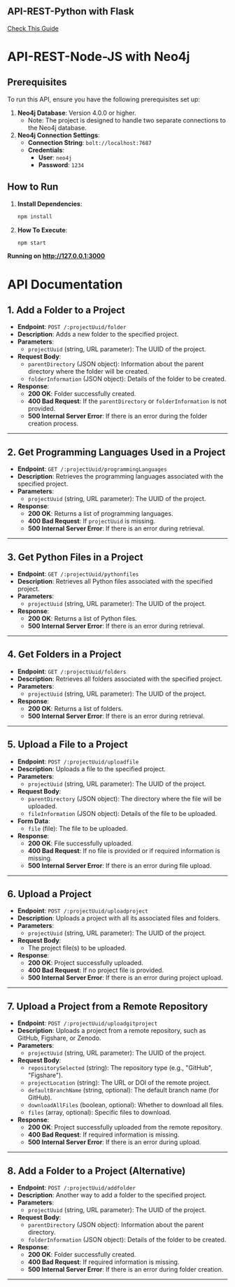 ## API-REST-Python with Flask
[Check This Guide](backend-python/README.md)


# API-REST-Node-JS with Neo4j

## Prerequisites
To run this API, ensure you have the following prerequisites set up:

1. **Neo4j Database**: Version 4.0.0 or higher.
   - Note: The project is designed to handle two separate connections to the Neo4j database.
2. **Neo4j Connection Settings**:
   - **Connection String**: `bolt://localhost:7687`
   - **Credentials**:
     - **User**: `neo4j`
     - **Password**: `1234`

## How to Run
1. **Install Dependencies**:
   ```bash
   npm install

2. **How To Execute**:
   ```bash
   npm start

**Running on http://127.0.0.1:3000**


# API Documentation

## 1. Add a Folder to a Project
- **Endpoint**: `POST /:projectUuid/folder`
- **Description**: Adds a new folder to the specified project.
- **Parameters**:
  - `projectUuid` (string, URL parameter): The UUID of the project.
- **Request Body**:
  - `parentDirectory` (JSON object): Information about the parent directory where the folder will be created.
  - `folderInformation` (JSON object): Details of the folder to be created.
- **Response**:
  - **200 OK**: Folder successfully created.
  - **400 Bad Request**: If the `parentDirectory` or `folderInformation` is not provided.
  - **500 Internal Server Error**: If there is an error during the folder creation process.

---

## 2. Get Programming Languages Used in a Project
- **Endpoint**: `GET /:projectUuid/programmingLanguages`
- **Description**: Retrieves the programming languages associated with the specified project.
- **Parameters**:
  - `projectUuid` (string, URL parameter): The UUID of the project.
- **Response**:
  - **200 OK**: Returns a list of programming languages.
  - **400 Bad Request**: If `projectUuid` is missing.
  - **500 Internal Server Error**: If there is an error during retrieval.

---

## 3. Get Python Files in a Project
- **Endpoint**: `GET /:projectUuid/pythonfiles`
- **Description**: Retrieves all Python files associated with the specified project.
- **Parameters**:
  - `projectUuid` (string, URL parameter): The UUID of the project.
- **Response**:
  - **200 OK**: Returns a list of Python files.
  - **500 Internal Server Error**: If there is an error during retrieval.

---

## 4. Get Folders in a Project
- **Endpoint**: `GET /:projectUuid/folders`
- **Description**: Retrieves all folders associated with the specified project.
- **Parameters**:
  - `projectUuid` (string, URL parameter): The UUID of the project.
- **Response**:
  - **200 OK**: Returns a list of folders.
  - **500 Internal Server Error**: If there is an error during retrieval.

---


## 5. Upload a File to a Project
- **Endpoint**: `POST /:projectUuid/uploadfile`
- **Description**: Uploads a file to the specified project.
- **Parameters**:
  - `projectUuid` (string, URL parameter): The UUID of the project.
- **Request Body**:
  - `parentDirectory` (JSON object): The directory where the file will be uploaded.
  - `fileInformation` (JSON object): Details of the file to be uploaded.
- **Form Data**:
  - `file` (file): The file to be uploaded.
- **Response**:
  - **200 OK**: File successfully uploaded.
  - **400 Bad Request**: If no file is provided or if required information is missing.
  - **500 Internal Server Error**: If there is an error during file upload.

---

## 6. Upload a Project
- **Endpoint**: `POST /:projectUuid/uploadproject`
- **Description**: Uploads a project with all its associated files and folders.
- **Parameters**:
  - `projectUuid` (string, URL parameter): The UUID of the project.
- **Request Body**:
  - The project file(s) to be uploaded.
- **Response**:
  - **200 OK**: Project successfully uploaded.
  - **400 Bad Request**: If no project file is provided.
  - **500 Internal Server Error**: If there is an error during project upload.

---

## 7. Upload a Project from a Remote Repository
- **Endpoint**: `POST /:projectUuid/uploadgitproject`
- **Description**: Uploads a project from a remote repository, such as GitHub, Figshare, or Zenodo.
- **Parameters**:
  - `projectUuid` (string, URL parameter): The UUID of the project.
- **Request Body**:
  - `repositorySelected` (string): The repository type (e.g., "GitHub", "Figshare").
  - `projectLocation` (string): The URL or DOI of the remote project.
  - `defaultBranchName` (string, optional): The default branch name (for GitHub).
  - `downloadAllFiles` (boolean, optional): Whether to download all files.
  - `files` (array, optional): Specific files to download.
- **Response**:
  - **200 OK**: Project successfully uploaded from the remote repository.
  - **400 Bad Request**: If required information is missing.
  - **500 Internal Server Error**: If there is an error during upload.

---

## 8. Add a Folder to a Project (Alternative)
- **Endpoint**: `POST /:projectUuid/addfolder`
- **Description**: Another way to add a folder to the specified project.
- **Parameters**:
  - `projectUuid` (string, URL parameter): The UUID of the project.
- **Request Body**:
  - `parentDirectory` (JSON object): Information about the parent directory.
  - `folderInformation` (JSON object): Details of the folder to be created.
- **Response**:
  - **200 OK**: Folder successfully created.
  - **400 Bad Request**: If required information is missing.
  - **500 Internal Server Error**: If there is an error during folder creation.

---

